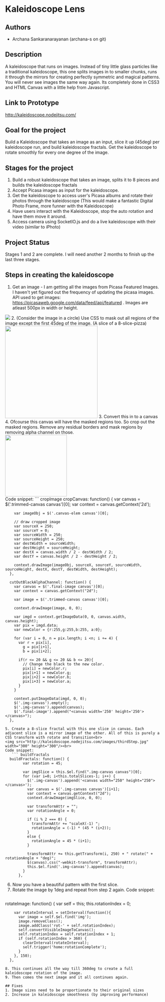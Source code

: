 # Kaleidoscope Lens

## Authors
- Archana Sankaranarayanan (archana-s on git)

## Description
A kaleidoscope that runs on images. Instead of tiny little glass particles like a traditional kaleidoscope, this one splits images in to smaller chunks, runs it through  the mirrors for creating perfectly symmetric and magical patterns. You will never see images the same way again.
Its completely done in CSS3 and HTML Canvas with a little help from Javascript.

## Link to Prototype
http://kaleidoscope.nodejitsu.com/

## Goal for the project
Build a Kaleidoscope that takes an image as an input, slice it up (45deg) per kaleidoscope run, and build kaleidoscope fractals.
Get the kaleidoscope to rotate smoothly for every one degree of the image.

## Stages for the project
1. Build a robust kaleidoscope that takes an image, splits it to 8 pieces and builds the kaleidoscope fractals
2. Accept Picasa images as input for the kaleidoscope.
3. Get the kaleidoscope to access user's Picasa albums and rotate their photos through the kaleidoscope
   (This would make a fantastic Digital Photo Frame, more funner with the Kaleidoscope)
4. Have users interact with the Kaleidoscope, stop the auto rotation and have them move it around.
5. Access camera using SocketIO.js and do a live kaleidoscope with their video (similar to iPhoto)

## Project Status
Stages 1 and 2 are complete. I will need another 2 months to finish up the last three stages.

## Steps in creating the kaleidoscope
1. Get an image - I am getting all the images from Picasa Featured Images. I haven't yet figured out the frequency of updating the picasa images. API used to get images: https://picasaweb.google.com/data/feed/api/featured . Images are atleast 500px in width or height.<br>
<img src="https://lh4.googleusercontent.com/-pt0UJSZ_aVY/UnOpIB4odtI/AAAAAAABnls/1sZnSJqEHBI/s622/13%2520-%25201.jpg">
2. (Consider the image in a circle) Use CSS to mask out all regions of the image except the first 45deg of the image. (A slice of a 8-slice-pizza)<br>
<img src="http://kaleidoscope.nodejitsu.com/images/firstStep.jpg" width="300" height="300"/>
3. Convert this in to a canvas 
4. Ofcourse this canvas will have the masked regions too. So crop out the masked regions. Remove any residual borders and mask regions by removing alpha channel on those.<br>
<img src="http://kaleidoscope.nodejitsu.com/images/secondStep.jpg" width="200"/><br>
Code snippet:
  ``` cropImage
  cropCanvas: function() {
        var canvas = $('.trimmed-canvas canvas')[0];
        var context = canvas.getContext('2d');

        var imageObj = $('.canvas-elem canvas')[0];

        // draw cropped image
        var sourceX = 250;
        var sourceY = 0;
        var sourceWidth = 250;
        var sourceHeight = 250;
        var destWidth = sourceWidth;
        var destHeight = sourceHeight;
        var destX = canvas.width / 2 - destWidth / 2;
        var destY = canvas.height / 2 - destHeight / 2;

        context.drawImage(imageObj, sourceX, sourceY, sourceWidth, sourceHeight, destX, destY, destWidth, destHeight);
      },

      cutOutBlackAlphaChannel: function() {
        var canvas = $('.final-image canvas')[0];
        var context = canvas.getContext("2d");

        var image = $('.trimmed-canvas canvas')[0];

        context.drawImage(image, 0, 0);

        var imgd = context.getImageData(0, 0, canvas.width, canvas.height);
        var pix = imgd.data;
        var newColor = {r:255,g:255,b:255, a:0};

        for (var i = 0, n = pix.length; i <n; i += 4) {
          var r = pix[i],
            g = pix[i+1],
            b = pix[i+2];

          if(r <= 20 && g <= 20 && b <= 20){
            // Change the black to the new color.
            pix[i] = newColor.r;
            pix[i+1] = newColor.g;
            pix[i+2] = newColor.b;
            pix[i+3] = newColor.a;
          }
        }

        context.putImageData(imgd, 0, 0);
        $('.img-canvas').empty();
        $('.img-canvas').append(canvas);
        $('.final-image').append("<canvas width='250' height='250'></canvas>");
      },
```
5. Create a 8-slice fractal with this one slice in canvas. Each adjacent slice is a mirror image of the other. All of this is purely a CSS transform with rotate and transition<br>
<img src="http://kaleidoscope.nodejitsu.com/images/thirdStep.jpg" width="300" height="300"/><br>
Code snippet:
   ``` buildfractals
  buildFractals: function() {
        var rotation = 45;

        var imgSlice = this.$el.find(".img-canvas canvas")[0];
        for (var i=0; i<this.totalSlices-1; i++) {
          $('.img-canvas').append('<canvas width="250" height="250"></canvas>');
          var canvas = $('.img-canvas canvas')[i+1];
          var context = canvas.getContext("2d");
          context.drawImage(imgSlice, 0, 0);

          var transformAttr = "";
          var rotationAngle = 0;

          if (i % 2 === 0) {
            transformAttr += "scaleX(-1) ";
            rotationAngle = (-1) * (45 * (i+2));
          }
          else {
            rotationAngle = 45 * (i+1);
          }

          transformAttr += this.getTransform(i, 250) + " rotate(" + rotationAngle + "deg)";
          $(canvas).css("-webkit-transform", transformAttr);
          this.$el.find('.img-canvas').append(canvas);
        }
      },
```
6. Now you have a beautiful pattern with the first slice. 
7. Rotate the image by 1deg and repeat from step 2 again.
Code snippet:
   ``` rotateImage
  rotateImage: function() {
        var self = this;
        this.rotationIndex = 0;

        var rotateInterval = setInterval(function(){
          var image = self.$el.find('img');
          image.removeClass();
          image.addClass('rot-' + self.rotationIndex);
          self.convertVisibleImageToCanvas();
          self.rotationIndex = self.rotationIndex + 1;
          if (self.rotationIndex > 360) {
            clearInterval(rotateInterval);
            self.trigger('home:rotationComplete');
          }
        }, 150);
      },
```
8. This continues all the way till 360deg to create a full kaleidoscope rotation of the image. 
9. Then comes the next image and it all continues again.

## Fixes 
1. Image sizes need to be proportionate to their original sizes 
2. Increase in kaleidoscope smoothness (by improving performance)
